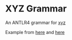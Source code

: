 # XYZ Grammar

An ANTLR4 grammar for [xyz](https://en.wikipedia.org/wiki/XYZ_file_format)

Example from [here](http://openbabel.org/wiki/XYZ_%28format%29)
 and [here](https://www.cgl.ucsf.edu/chimera/docs/UsersGuide/xyz.html)